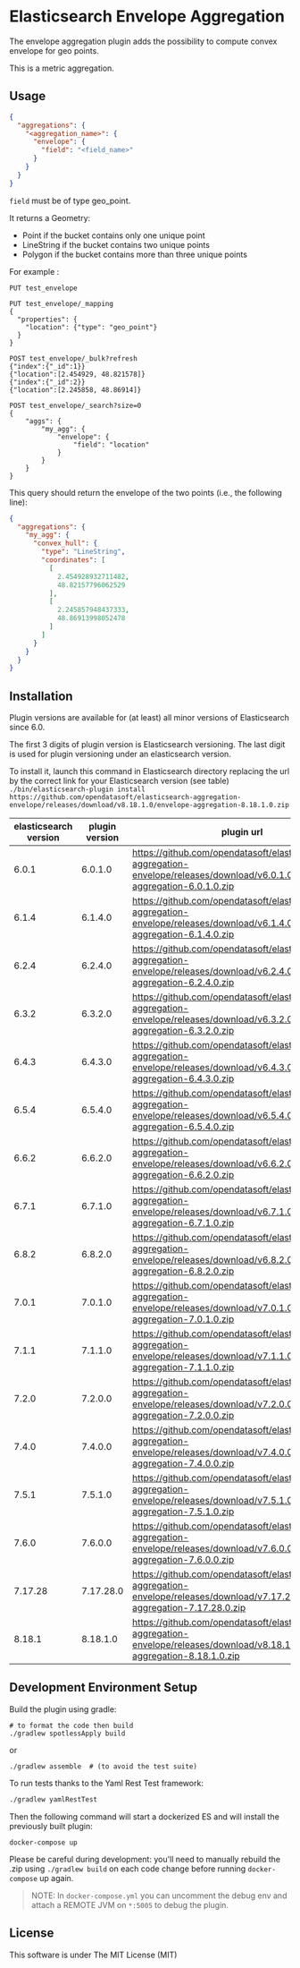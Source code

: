 Elasticsearch Envelope Aggregation
==================================

The envelope aggregation plugin adds the possibility to compute convex envelope for geo points.

This is a metric aggregation.

Usage
-----

```json
{
  "aggregations": {
    "<aggregation_name>": {
      "envelope": {
        "field": "<field_name>"
      }
    }
  }
}
```

`field` must be of type geo_point.

It returns a Geometry:

- Point if the bucket contains only one unique point
- LineString if the bucket contains two unique points
- Polygon if the bucket contains more than three unique points

For example :

```
PUT test_envelope

PUT test_envelope/_mapping
{
  "properties": {
    "location": {"type": "geo_point"}
  }
}

POST test_envelope/_bulk?refresh
{"index":{"_id":1}}
{"location":[2.454929, 48.821578]}
{"index":{"_id":2}}
{"location":[2.245858, 48.86914]}

POST test_envelope/_search?size=0
{
    "aggs": {
        "my_agg": {
            "envelope": {
                "field": "location"
            }
        }
    }
}
```

This query should return the envelope of the two points (i.e., the following line):

```json
{
  "aggregations": {
    "my_agg": {
      "convex_hull": {
        "type": "LineString",
        "coordinates": [
          [
            2.454928932711482,
            48.82157796062529
          ],
          [
            2.245857948437333,
            48.86913998052478
          ]
        ]
      }
    }
  }
}
```

Installation
------------

Plugin versions are available for (at least) all minor versions of Elasticsearch since 6.0.

The first 3 digits of plugin version is Elasticsearch versioning. The last digit is used for plugin versioning under an elasticsearch version.

To install it, launch this command in Elasticsearch directory replacing the url by the correct link for your Elasticsearch version (see table)
`./bin/elasticsearch-plugin install https://github.com/opendatasoft/elasticsearch-aggregation-envelope/releases/download/v8.18.1.0/envelope-aggregation-8.18.1.0.zip`

| elasticsearch version | plugin version | plugin url                                                                                                                         |
|-----------------------|----------------|------------------------------------------------------------------------------------------------------------------------------------|
| 6.0.1                 | 6.0.1.0        | https://github.com/opendatasoft/elasticsearch-aggregation-envelope/releases/download/v6.0.1.0/envelope-aggregation-6.0.1.0.zip     |
| 6.1.4                 | 6.1.4.0        | https://github.com/opendatasoft/elasticsearch-aggregation-envelope/releases/download/v6.1.4.0/envelope-aggregation-6.1.4.0.zip     |
| 6.2.4                 | 6.2.4.0        | https://github.com/opendatasoft/elasticsearch-aggregation-envelope/releases/download/v6.2.4.0/envelope-aggregation-6.2.4.0.zip     |
| 6.3.2                 | 6.3.2.0        | https://github.com/opendatasoft/elasticsearch-aggregation-envelope/releases/download/v6.3.2.0/envelope-aggregation-6.3.2.0.zip     |
| 6.4.3                 | 6.4.3.0        | https://github.com/opendatasoft/elasticsearch-aggregation-envelope/releases/download/v6.4.3.0/envelope-aggregation-6.4.3.0.zip     |
| 6.5.4                 | 6.5.4.0        | https://github.com/opendatasoft/elasticsearch-aggregation-envelope/releases/download/v6.5.4.0/envelope-aggregation-6.5.4.0.zip     |
| 6.6.2                 | 6.6.2.0        | https://github.com/opendatasoft/elasticsearch-aggregation-envelope/releases/download/v6.6.2.0/envelope-aggregation-6.6.2.0.zip     |
| 6.7.1                 | 6.7.1.0        | https://github.com/opendatasoft/elasticsearch-aggregation-envelope/releases/download/v6.7.1.0/envelope-aggregation-6.7.1.0.zip     |
| 6.8.2                 | 6.8.2.0        | https://github.com/opendatasoft/elasticsearch-aggregation-envelope/releases/download/v6.8.2.0/envelope-aggregation-6.8.2.0.zip     |
| 7.0.1                 | 7.0.1.0        | https://github.com/opendatasoft/elasticsearch-aggregation-envelope/releases/download/v7.0.1.0/envelope-aggregation-7.0.1.0.zip     |
| 7.1.1                 | 7.1.1.0        | https://github.com/opendatasoft/elasticsearch-aggregation-envelope/releases/download/v7.1.1.0/envelope-aggregation-7.1.1.0.zip     |
| 7.2.0                 | 7.2.0.0        | https://github.com/opendatasoft/elasticsearch-aggregation-envelope/releases/download/v7.2.0.0/envelope-aggregation-7.2.0.0.zip     |
| 7.4.0                 | 7.4.0.0        | https://github.com/opendatasoft/elasticsearch-aggregation-envelope/releases/download/v7.4.0.0/envelope-aggregation-7.4.0.0.zip     |
| 7.5.1                 | 7.5.1.0        | https://github.com/opendatasoft/elasticsearch-aggregation-envelope/releases/download/v7.5.1.0/envelope-aggregation-7.5.1.0.zip     |
| 7.6.0                 | 7.6.0.0        | https://github.com/opendatasoft/elasticsearch-aggregation-envelope/releases/download/v7.6.0.0/envelope-aggregation-7.6.0.0.zip     |
| 7.17.28               | 7.17.28.0      | https://github.com/opendatasoft/elasticsearch-aggregation-envelope/releases/download/v7.17.28.0/envelope-aggregation-7.17.28.0.zip |
| 8.18.1                | 8.18.1.0       | https://github.com/opendatasoft/elasticsearch-aggregation-envelope/releases/download/v8.18.1.0/envelope-aggregation-8.18.1.0.zip   |


## Development Environment Setup

Build the plugin using gradle:
``` shell
# to format the code then build
./gradlew spotlessApply build
```

or
``` shell
./gradlew assemble  # (to avoid the test suite)
```

To run tests thanks to the Yaml Rest Test framework:
```sh
./gradlew yamlRestTest
```

Then the following command will start a dockerized ES and will install the previously built plugin:
``` shell
docker-compose up
```

Please be careful during development: you'll need to manually rebuild the .zip using `./gradlew build` on each code
change before running `docker-compose` up again.

> NOTE: In `docker-compose.yml` you can uncomment the debug env and attach a REMOTE JVM on `*:5005` to debug the plugin.


License
-------

This software is under The MIT License (MIT)
